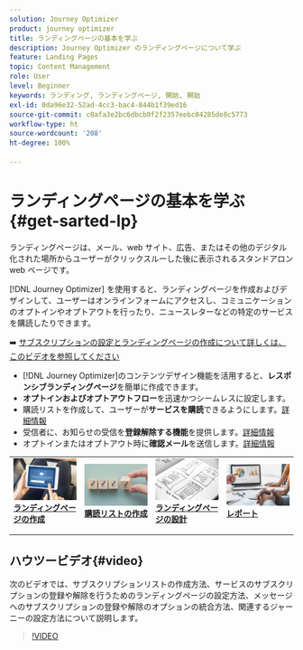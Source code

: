 ```yaml
---
solution: Journey Optimizer
product: journey optimizer
title: ランディングページの基本を学ぶ
description: Journey Optimizer のランディングページについて学ぶ
feature: Landing Pages
topic: Content Management
role: User
level: Beginner
keywords: ランディング, ランディングページ, 開始, 開始
exl-id: 0da96e32-52ad-4cc3-bac4-844b1f39ed16
source-git-commit: c0afa3e2bc6dbcb0f2f2357eebc04285de8c5773
workflow-type: ht
source-wordcount: '208'
ht-degree: 100%

---
```


# ランディングページの基本を学ぶ {#get-sarted-lp}

ランディングページは、メール、web サイト、広告、またはその他のデジタル化された場所からユーザーがクリックスルーした後に表示されるスタンドアロン web ページです。

[!DNL Journey Optimizer] を使用すると、ランディングページを作成およびデザインして、ユーザーはオンラインフォームにアクセスし、コミュニケーションのオプトインやオプトアウトを行ったり、ニュースレターなどの特定のサービスを購読したりできます。

➡️ [サブスクリプションの設定とランディングページの作成について詳しくは、このビデオを参照してください](#video)

* [!DNL Journey Optimizer]のコンテンツデザイン機能を活用すると、**レスポンシブランディングページ**&#x200B;を簡単に作成できます。
* **オプトインおよびオプトアウトフロー**&#x200B;を迅速かつシームレスに設定します。
* 購読リストを作成して、ユーザーが&#x200B;**サービスを購読**&#x200B;できるようにします。[詳細情報](lp-use-cases.md#subscription-to-a-service)
* 受信者に、お知らせの受信を&#x200B;**登録解除する機能**&#x200B;を提供します。[詳細情報](lp-use-cases.md#opt-out)
* オプトインまたはオプトアウト時に&#x200B;**確認メール**&#x200B;を送信します。[詳細情報](lp-use-cases.md#send-confirmation-email)

<table style="table-layout:fixed"><tr style="border: 0;">
<td>
<a href="create-lp.md">
<img alt="リード" src="../assets/do-not-localize/lp-subscription.jpeg">
</a>
<div><a href="create-lp.md"><strong>ランディングページの作成</strong>
</div>
<p>
</td>
<td>
<a href="subscription-list.md">
<img alt="低頻度" src="../assets/do-not-localize/lp-list.jpg">
</a>
<div>
<a href="subscription-list.md"><strong>購読リストの作成</strong></a>
</div>
<p></td>
<td>
<a href="design-lp.md">
<img alt="検証" src="../assets/do-not-localize/lp-design.jpg">
</a>
<div>
<a href="design-lp.md"><strong>ランディングページの設計</strong></a>
</div>
<p>
</td>
<td>
<a href="../reports/lp-report-live.md">
<img alt="検証" src="../assets/do-not-localize/lp-reporting.jpg">
</a>
<div>
<a href="../reports/lp-report-live.md"><strong>レポート</strong></a>
</div>
<p>
</td>
</tr></table>

## ハウツービデオ{#video}

次のビデオでは、サブスクリプションリストの作成方法、サービスのサブスクリプションの登録や解除を行うためのランディングページの設定方法、メッセージへのサブスクリプションの登録や解除のオプションの統合方法、関連するジャーニーの設定方法について説明します。

>[!VIDEO](https://video.tv.adobe.com/v/341280?quality=12&learn=on)